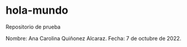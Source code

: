 # hola-mundo
Repositorio de prueba

Nombre: Ana Carolina Quiñonez Alcaraz.
Fecha: 7 de octubre de 2022.
